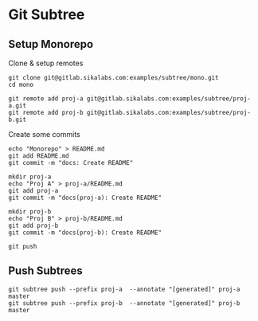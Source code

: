 # Git Subtree

## Setup Monorepo

Clone & setup remotes

```
git clone git@gitlab.sikalabs.com:examples/subtree/mono.git
cd mono

git remote add proj-a git@gitlab.sikalabs.com:examples/subtree/proj-a.git
git remote add proj-b git@gitlab.sikalabs.com:examples/subtree/proj-b.git
```

Create some commits

```
echo "Monorepo" > README.md
git add README.md
git commit -m "docs: Create README"

mkdir proj-a
echo "Proj A" > proj-a/README.md
git add proj-a
git commit -m "docs(proj-a): Create README"

mkdir proj-b
echo "Proj B" > proj-b/README.md
git add proj-b
git commit -m "docs(proj-b): Create README"

git push
```

## Push Subtrees

```
git subtree push --prefix proj-a  --annotate "[generated]" proj-a master
git subtree push --prefix proj-b  --annotate "[generated]" proj-b master
```